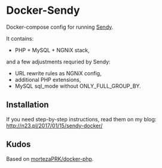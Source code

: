 # Docker-Sendy

Docker-compose config for running [Sendy](https://sendy.co).

It contains:

* PHP + MySQL + NGNiX stack,

and a few adjustments requried by Sendy:

* URL rewrite rules as NGNiX config,
* additional PHP extensions,
* MySQL sql_mode without ONLY_FULL_GROUP_BY.

## Installation

If you need step-by-step instructions, read them on my blog: http://n23.pl/2017/01/15/sendy-docker/

## Kudos

Based on [mortezaPRK/docker-php](https://github.com/mortezaPRK/docker-php).
